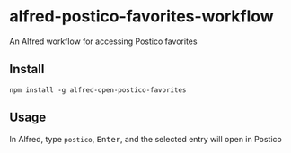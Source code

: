 # alfred-postico-favorites-workflow
An Alfred workflow for accessing Postico favorites

## Install

```
npm install -g alfred-open-postico-favorites
```

## Usage

In Alfred, type `postico`, <kbd>Enter</kbd>, and the selected entry will open in Postico
